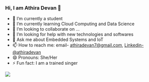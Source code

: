### Hi, I am Athira Devan 👋

- 🔭 I’m currently a student
- 🌱 I’m currently learning Cloud Computing and Data Science
- 👯 I’m looking to collaborate on ...
- 🤔 I’m looking for help with new technologies and softwares
- 💬 Ask me about Embedded Systems and IoT
- 📫 How to reach me:  email- athiradevan7@gmail.com, [Linkedin- @athiradevan](https://www.linkedin.com/in/athira-devan/)
- 😄 Pronouns: She/Her
- ⚡ Fun fact: I am a trained singer

<img src="https://github-readme-stats.vercel.app/api?username=athiradevan&&show_icons=true&title_color=ffffff&icon_color=bb2acf&text_color=daf7dc&bg_color=35537D">
